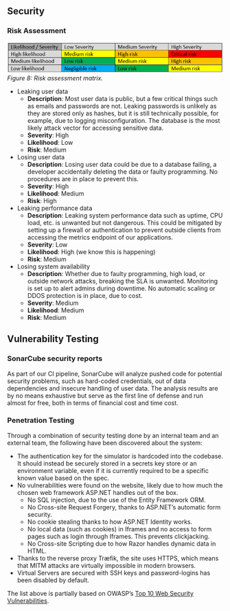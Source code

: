 ## Security
### Risk Assessment

![Risk assessment matrix](./images/risk_matrix.png)<br/>
*Figure 8: Risk assessment matrix.*

* Leaking user data
  * **Description**: Most user data is public, but a few critical things such as emails and passwords are not. Leaking passwords is unlikely as they are stored only as hashes, but it is still technically possible, for example, due to logging misconfiguration. The database is the most likely attack vector for accessing sensitive data.
  * **Severity**: High
  * **Likelihood**: Low
  * **Risk**: Medium
* Losing user data
  * **Description**: Losing user data could be due to a database failing, a developer accidentally deleting the data or faulty programming. No procedures are in place to prevent this.
  * **Severity**: High
  * **Likelihood**: Medium
  * **Risk**: High
* Leaking performance data
  * **Description**: Leaking system performance data such as uptime, CPU load, etc. is unwanted but not dangerous. This could be mitigated by setting up a firewall or authentication to prevent outside clients from accessing the metrics endpoint of our applications.
  * **Severity**: Low
  * **Likelihood**: High (we know this is happening)
  * **Risk**: Medium
* Losing system availability
  * **Description**: Whether due to faulty programming, high load, or outside network attacks, breaking the SLA is unwanted. Monitoring is set up to alert admins during downtime. No automatic scaling or DDOS protection is in place, due to cost.
  * **Severity**: Medium
  * **Likelihood**: Medium
  * **Risk**: Medium

## Vulnerability Testing

### SonarCube security reports
As part of our CI pipeline, SonarCube will analyze pushed code for potential security problems, such as hard-coded credentials, out of data dependencies and insecure handling of user data. The analysis results are by no means exhaustive but serve as the first line of defense and run almost for free, both in terms of financial cost and time cost.

### Penetration Testing
Through a combination of security testing done by an internal team and an external team, the following have been discovered about the system:

* The authentication key for the simulator is hardcoded into the codebase. It should instead be securely stored in a secrets key store or an environment variable, even if it is currently required to be a specific known value based on the spec.
* No vulnerabilities were found on the website, likely due to how much the chosen web framework ASP.NET handles out of the box.
  * No SQL injection, due to the use of the Entity Framework ORM.
  * No Cross-site Request Forgery, thanks to ASP.NET’s automatic form security.
  * No cookie stealing thanks to how ASP.NET Identity works.
  * No local data (such as cookies) in Iframes and no access to form pages such as login through Iframes. This prevents clickjacking.
  * No Cross-site Scripting due to how Razor handles dynamic data in HTML.
* Thanks to the reverse proxy Træfik, the site uses HTTPS, which means that MITM attacks are virtually impossible in modern browsers.
* Virtual Servers are secured with SSH keys and password-logins has been disabled by default.

The list above is partially based on OWASP’s [Top 10 Web Security Vulnerabilities](https://owasp.org/www-project-top-ten/).
